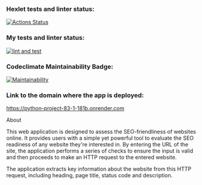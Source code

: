 ### Hexlet tests and linter status:
[![Actions Status](https://github.com/YuliaPie/python-project-83/actions/workflows/hexlet-check.yml/badge.svg)](https://github.com/YuliaPie/python-project-83/actions)

### My tests and linter status:
[![lint and test](https://github.com/YuliaPie/python-project-83/actions/workflows/lint_and_test.yml/badge.svg)](https://github.com/YuliaPie/python-project-83/actions/workflows/lint_and_test.yml)

### Codeclimate Maintainability Badge:
[![Maintainability](https://api.codeclimate.com/v1/badges/38a2216de6e95d3bb154/maintainability)](https://codeclimate.com/github/YuliaPie/python-project-83/maintainability)

### Link to the domain where the app is deployed:
https://python-project-83-1-181b.onrender.com

About

This web application is designed to assess the SEO-friendliness of websites online. It provides users with a simple yet powerful tool to evaluate the SEO readiness of any website they're interested in. By entering the URL of the site, the application performs a series of checks to ensure the input is valid and then proceeds to make an HTTP request to the entered website.

The application extracts key information about the website from this HTTP request, including heading, page title, status code and description. 
